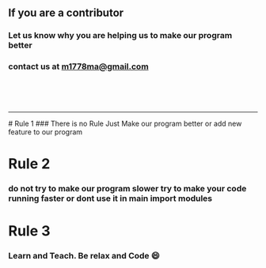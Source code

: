 ## If you are a contributor
### Let us know why you are helping us to make our program better
### contact us at [m1778ma@gmail.com](url)

<br>
<br>
<br>
<hr>
# Rule 1
### There is no Rule Just Make our program better or add new feature to our program

# Rule 2
### do not try to make our program slower try to make your code running faster or dont use it in main import modules

# Rule 3
### Learn and Teach. Be relax and Code :smile:
